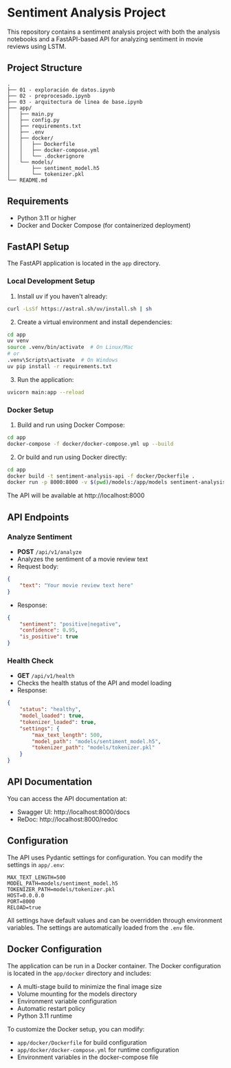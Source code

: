 # Sentiment Analysis Project

This repository contains a sentiment analysis project with both the analysis notebooks and a FastAPI-based API for analyzing sentiment in movie reviews using LSTM.

## Project Structure

```
.
├── 01 - exploración de datos.ipynb
├── 02 - preprocesado.ipynb
├── 03 - arquitectura de linea de base.ipynb
├── app/
│   ├── main.py
│   ├── config.py
│   ├── requirements.txt
│   ├── .env
│   ├── docker/
│   │   ├── Dockerfile
│   │   ├── docker-compose.yml
│   │   └── .dockerignore
│   └── models/
│       ├── sentiment_model.h5
│       └── tokenizer.pkl
└── README.md
```

## Requirements

- Python 3.11 or higher
- Docker and Docker Compose (for containerized deployment)

## FastAPI Setup

The FastAPI application is located in the `app` directory.

### Local Development Setup

1. Install uv if you haven't already:
```bash
curl -LsSf https://astral.sh/uv/install.sh | sh
```

2. Create a virtual environment and install dependencies:
```bash
cd app
uv venv
source .venv/bin/activate  # On Linux/Mac
# or
.venv\Scripts\activate  # On Windows
uv pip install -r requirements.txt
```

3. Run the application:
```bash
uvicorn main:app --reload
```

### Docker Setup

1. Build and run using Docker Compose:
```bash
cd app
docker-compose -f docker/docker-compose.yml up --build
```

2. Or build and run using Docker directly:
```bash
cd app
docker build -t sentiment-analysis-api -f docker/Dockerfile .
docker run -p 8000:8000 -v $(pwd)/models:/app/models sentiment-analysis-api
```

The API will be available at http://localhost:8000

## API Endpoints

### Analyze Sentiment
- **POST** `/api/v1/analyze`
- Analyzes the sentiment of a movie review text
- Request body:
```json
{
    "text": "Your movie review text here"
}
```
- Response:
```json
{
    "sentiment": "positive|negative",
    "confidence": 0.95,
    "is_positive": true
}
```

### Health Check
- **GET** `/api/v1/health`
- Checks the health status of the API and model loading
- Response:
```json
{
    "status": "healthy",
    "model_loaded": true,
    "tokenizer_loaded": true,
    "settings": {
        "max_text_length": 500,
        "model_path": "models/sentiment_model.h5",
        "tokenizer_path": "models/tokenizer.pkl"
    }
}
```

## API Documentation

You can access the API documentation at:
- Swagger UI: http://localhost:8000/docs
- ReDoc: http://localhost:8000/redoc

## Configuration

The API uses Pydantic settings for configuration. You can modify the settings in `app/.env`:

```env
MAX_TEXT_LENGTH=500
MODEL_PATH=models/sentiment_model.h5
TOKENIZER_PATH=models/tokenizer.pkl
HOST=0.0.0.0
PORT=8000
RELOAD=true
```

All settings have default values and can be overridden through environment variables. The settings are automatically loaded from the `.env` file.

## Docker Configuration

The application can be run in a Docker container. The Docker configuration is located in the `app/docker` directory and includes:

- A multi-stage build to minimize the final image size
- Volume mounting for the models directory
- Environment variable configuration
- Automatic restart policy
- Python 3.11 runtime

To customize the Docker setup, you can modify:
- `app/docker/Dockerfile` for build configuration
- `app/docker/docker-compose.yml` for runtime configuration
- Environment variables in the docker-compose file
